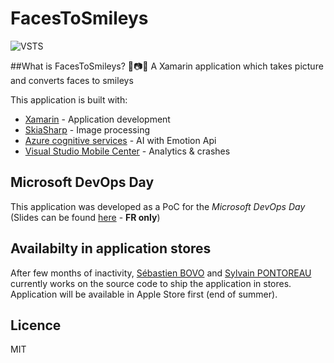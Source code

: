# FacesToSmileys
![VSTS](https://sypontor.visualstudio.com/_apis/public/build/definitions/1e8c6810-f557-42d6-8172-32978ca33bed/2/badge)

##What is FacesToSmileys?
👦📷🙂 A Xamarin application which takes picture and converts faces to smileys

This application is built with:
- [Xamarin](https://www.xamarin.com/) - Application development
- [SkiaSharp](https://github.com/mono/SkiaSharp) - Image processing
- [Azure cognitive services](https://www.microsoft.com/cognitive-services/en-us/apis) - AI with Emotion Api
- [Visual Studio Mobile Center](https://mobile.azure.com/login) - Analytics & crashes

## Microsoft DevOps Day
This application was developed as a PoC for the *Microsoft DevOps Day* (Slides can be found [here](https://speakerdeck.com/spontoreau/devops-day-number-3-xamarin-au-coeur-de-la-transformation-digitale) - **FR only**)

## Availabilty in application stores
After few months of inactivity, [Sébastien BOVO](https://github.com/sbovo) and [Sylvain PONTOREAU](https://github.com/sbovo) currently works on the source code to ship the application in stores. Application will be available in Apple Store first (end of summer).

## Licence
MIT
